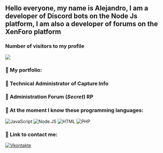## Hello everyone, my name is Alejandro, I am a developer of Discord bots on the Node Js platform, I am also a developer of forums on the XenForo platform

### Number of visitors to my profile

![](https://komarev.com/ghpvc/?username=alificate&style=flat-square&color=0db00b)

### 💼 My portfolio:

### 👾 Technical Administrator of Capture Info
### 👾 Administration Forum (*Secret*) RP 

### 🤖 At the moment I know these programming languages:

![JavaScript](https://img.shields.io/badge/-Java%20Script-424242?style=for-the-badge&logo=javascript&logoColor=E9D54D)
![Node.JS](https://img.shields.io/badge/-Node%20JS-424242?style=for-the-badge&logo=node.js&logoColor=1ef742)
![HTML](https://img.shields.io/badge/-HTML-424242?style=for-the-badge&logo=HTML5&logoColor=E34F26)
![PHP](https://img.shields.io/badge/-PHP-424242?style=for-the-badge&logo=php&logoColor=777BB4)

### 📝 Link to contact me:

[![Vkontakte](https://img.shields.io/badge/-VKONTAKTE-424242?style=for-the-badge&logo=vk&logoColor=3b96ff)](https://vk.com/krolxrage)
